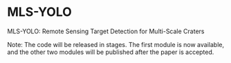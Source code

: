 # MLS-YOLO
 MLS-YOLO: Remote Sensing Target Detection for Multi-Scale Craters




Note: The code will be released in stages. The first module is now available, and the other two modules will be published after the paper is accepted.
